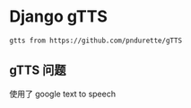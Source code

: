 # Django gTTS

```
gtts from https://github.com/pndurette/gTTS

```

## gTTS 问题

使用了 google text to speech

